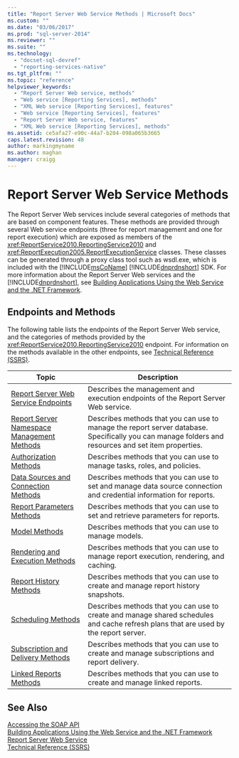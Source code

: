```yaml
---
title: "Report Server Web Service Methods | Microsoft Docs"
ms.custom: ""
ms.date: "03/06/2017"
ms.prod: "sql-server-2014"
ms.reviewer: ""
ms.suite: ""
ms.technology: 
  - "docset-sql-devref"
  - "reporting-services-native"
ms.tgt_pltfrm: ""
ms.topic: "reference"
helpviewer_keywords: 
  - "Report Server Web service, methods"
  - "Web service [Reporting Services], methods"
  - "XML Web service [Reporting Services], features"
  - "Web service [Reporting Services], features"
  - "Report Server Web service, features"
  - "XML Web service [Reporting Services], methods"
ms.assetid: ce5afa27-e90c-44a7-b204-098a065b3665
caps.latest.revision: 48
author: markingmyname
ms.author: maghan
manager: craigg
---
```

# Report Server Web Service Methods
  The Report Server Web services include several categories of methods that are based on component features. These methods are provided through several Web service endpoints (three for report management and one for report execution) which are exposed as members of the <xref:ReportService2010.ReportingService2010> and <xref:ReportExecution2005.ReportExecutionService> classes. These classes can be generated through a proxy class tool such as wsdl.exe, which is included with the [!INCLUDE[msCoName](../../../includes/msconame-md.md)] [!INCLUDE[dnprdnshort](../../../includes/dnprdnshort-md.md)] SDK. For more information about the Report Server Web services and the [!INCLUDE[dnprdnshort](../../../includes/dnprdnshort-md.md)], see [Building Applications Using the Web Service and the .NET Framework](../net-framework/building-applications-using-the-web-service-and-the-net-framework.md).  
  
## Endpoints and Methods  
 The following table lists the endpoints of the Report Server Web service, and the categories of methods provided by the <xref:ReportService2010.ReportingService2010> endpoint. For information on the methods available in the other endpoints, see [Technical Reference &#40;SSRS&#41;](../../technical-reference-ssrs.md).  
  
|Topic|Description|  
|-----------|-----------------|  
|[Report Server Web Service Endpoints](report-server-web-service-endpoints.md)|Describes the management and execution endpoints of the Report Server Web service.|  
|[Report Server Namespace Management Methods](report-server-namespace-management-methods.md)|Describes methods that you can use to manage the report server database. Specifically you can manage folders and resources and set item properties.|  
|[Authorization Methods](authorization-methods.md)|Describes methods that you can use to manage tasks, roles, and policies.|  
|[Data Sources and Connection Methods](data-sources-and-connection-methods.md)|Describes methods that you can use to set and manage data source connection and credential information for reports.|  
|[Report Parameters Methods](report-parameters-methods.md)|Describes methods that you can use to set and retrieve parameters for reports.|  
|[Model Methods](../report-server-web-service.md)|Describes methods that you can use to manage models.|  
|[Rendering and Execution Methods](rendering-and-execution-methods.md)|Describes methods that you can use to manage report execution, rendering, and caching.|  
|[Report History Methods](report-history-methods.md)|Describes methods that you can use to create and manage report history snapshots.|  
|[Scheduling Methods](scheduling-methods.md)|Describes methods that you can use to create and manage shared schedules and cache refresh plans that are used by the report server.|  
|[Subscription and Delivery Methods](subscription-and-delivery-methods.md)|Describes methods that you can use to create and manage subscriptions and report delivery.|  
|[Linked Reports Methods](linked-reports-methods.md)|Describes methods that you can use to create and manage linked reports.|  
  
## See Also  
 [Accessing the SOAP API](../accessing-the-soap-api.md)   
 [Building Applications Using the Web Service and the .NET Framework](../net-framework/building-applications-using-the-web-service-and-the-net-framework.md)   
 [Report Server Web Service](../report-server-web-service.md)   
 [Technical Reference &#40;SSRS&#41;](../../technical-reference-ssrs.md)  
  
  
